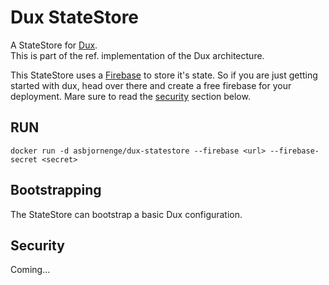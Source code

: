 # Dux StateStore

A StateStore for [Dux](https://github.com/asbjornenge/dux).  
This is part of the ref. implementation of the Dux architecture.

This StateStore uses a [Firebase](https://www.firebase.com/) to store it's state. So if you are just getting started with dux, head over there and create a free firebase for your deployment. Mare sure to read the [security](#security) section below.

## RUN

    docker run -d asbjornenge/dux-statestore --firebase <url> --firebase-secret <secret>

## Bootstrapping

The StateStore can bootstrap a basic Dux configuration.

## Security

Coming...
